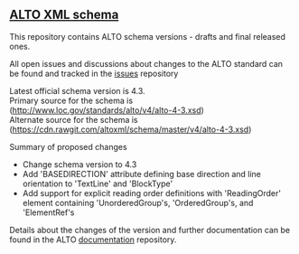 ## [ALTO XML schema](https://github.com/altoxml/schema/wiki)
This repository contains ALTO schema versions - drafts and final released ones.

All open issues and discussions about changes to the ALTO standard can be found and tracked in the [issues](https://github.com/altoxml/schema/issues) repository

Latest official schema version is 4.3.<br>
Primary source for the schema is (http://www.loc.gov/standards/alto/v4/alto-4-3.xsd)<br>
Alternate source for the schema is (https://cdn.rawgit.com/altoxml/schema/master/v4/alto-4-3.xsd)<br>

Summary of proposed changes

* Change schema version to 4.3
* Add 'BASEDIRECTION' attribute defining base direction and line orientation to 'TextLine' and 'BlockType'
* Add support for explicit reading order definitions with 'ReadingOrder' element containing 'UnorderedGroup's, 'OrderedGroup's, and 'ElementRef's

Details about the changes of the version and further documentation can be found in the ALTO
[documentation](https://github.com/altoxml/documentation/wiki) repository.

